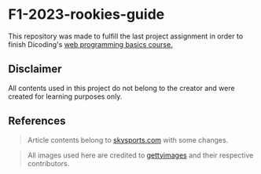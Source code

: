 # F1-2023-rookies-guide

This repository was made to fulfill the last project assignment in order to finish Dicoding's <a href="https://www.dicoding.com/academies/123/" target="_blank">web programming basics course.</a>

## Disclaimer

All contents used in this project do not belong to the creator and were created for learning purposes only.

## References

> Article contents belong to <a href="https://www.skysports.com/f1/news/12433/12815816/formula-1-2023-rookies-oscar-piastri-nyck-de-vries-and-logan-sargeant-set-to-embark-on-debut-campaigns" target="_blank">skysports.com</a> with some changes.     

> All images used here are credited to <a href="https://www.gettyimages.com/" target="_blank">gettyimages</a> and their respective contributors. 


    